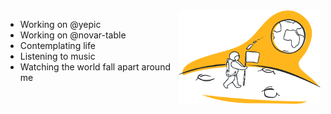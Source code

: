 <img src="Location.png" align="right" height="150px">
<ul align="left">
<li>Working on @yepic</li>
<li>Working on @novar-table</li>
<li>Contemplating life</li>
<li>Listening to music</li>
<li>Watching the world fall apart around me</li>
</ul>
